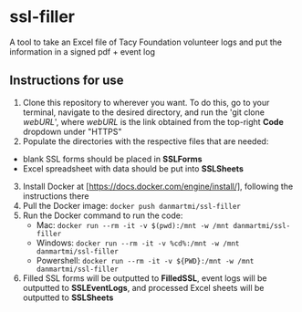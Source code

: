 # ssl-filler
A tool to take an Excel file of Tacy Foundation volunteer logs and put the information in a signed pdf + event log

## Instructions for use
1. Clone this repository to wherever you want. To do this, go to your terminal, navigate to the desired directory, and run the 'git clone *webURL*', where *webURL* is the link obtained from the top-right **Code** dropdown under "HTTPS"
2. Populate the directories with the respective files that are needed:
  * blank SSL forms should be placed in **SSLForms**
  * Excel spreadsheet with data should be put into **SSLSheets**
3. Install Docker at [https://docs.docker.com/engine/install/], following the instructions there 
4. Pull the Docker image: ```docker push danmartmi/ssl-filler```
5. Run the Docker command to run the code: 
   * Mac: ```docker run --rm -it -v $(pwd):/mnt -w /mnt danmartmi/ssl-filler```
   * Windows: ```docker run --rm -it -v %cd%:/mnt -w /mnt danmartmi/ssl-filler```
   * Powershell: ```docker run --rm -it -v ${PWD}:/mnt -w /mnt danmartmi/ssl-filler```
6. Filled SSL forms will be outputted to **FilledSSL**, event logs will be outputted to **SSLEventLogs**, and processed Excel sheets will be outputted to **SSLSheets**
